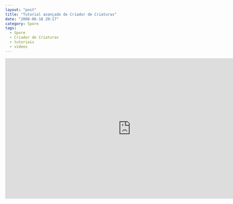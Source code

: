 ```yaml
---
layout: "post"
title: "Tutorial avançado do Criador de Criaturas"
date: "2008-06-18 20:17"
category: Spore
tags:
  - Spore
  - Criador de Criaturas
  - tutoriais
  - vídeos
---
```


<iframe width="806" height="453" src="https://www.youtube-nocookie.com/embed/dRovPCiBBTw" frameborder="0" allow="accelerometer; autoplay; encrypted-media; gyroscope; picture-in-picture" allowfullscreen></iframe>
